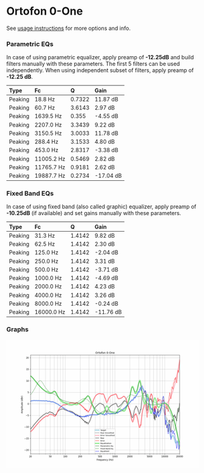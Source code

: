 # Ortofon 0-One
See [usage instructions](https://github.com/jaakkopasanen/AutoEq#usage) for more options and info.

### Parametric EQs
In case of using parametric equalizer, apply preamp of **-12.25dB** and build filters manually
with these parameters. The first 5 filters can be used independently.
When using independent subset of filters, apply preamp of **-12.25 dB**.

| Type    | Fc         |      Q | Gain      |
|:--------|:-----------|:-------|:----------|
| Peaking | 18.8 Hz    | 0.7322 | 11.87 dB  |
| Peaking | 60.7 Hz    | 3.6143 | 2.97 dB   |
| Peaking | 1639.5 Hz  | 0.355  | -4.55 dB  |
| Peaking | 2207.0 Hz  | 3.3439 | 9.22 dB   |
| Peaking | 3150.5 Hz  | 3.0033 | 11.78 dB  |
| Peaking | 288.4 Hz   | 3.1533 | 4.80 dB   |
| Peaking | 453.0 Hz   | 2.8317 | -3.38 dB  |
| Peaking | 11005.2 Hz | 0.5469 | 2.82 dB   |
| Peaking | 11765.7 Hz | 0.9181 | 2.62 dB   |
| Peaking | 19887.7 Hz | 0.2734 | -17.04 dB |

### Fixed Band EQs
In case of using fixed band (also called graphic) equalizer, apply preamp of **-10.25dB**
(if available) and set gains manually with these parameters.

| Type    | Fc         |      Q | Gain      |
|:--------|:-----------|:-------|:----------|
| Peaking | 31.3 Hz    | 1.4142 | 9.82 dB   |
| Peaking | 62.5 Hz    | 1.4142 | 2.30 dB   |
| Peaking | 125.0 Hz   | 1.4142 | -2.04 dB  |
| Peaking | 250.0 Hz   | 1.4142 | 3.31 dB   |
| Peaking | 500.0 Hz   | 1.4142 | -3.71 dB  |
| Peaking | 1000.0 Hz  | 1.4142 | -4.69 dB  |
| Peaking | 2000.0 Hz  | 1.4142 | 4.23 dB   |
| Peaking | 4000.0 Hz  | 1.4142 | 3.26 dB   |
| Peaking | 8000.0 Hz  | 1.4142 | -0.24 dB  |
| Peaking | 16000.0 Hz | 1.4142 | -11.76 dB |

### Graphs
![](./Ortofon%200-One.png)